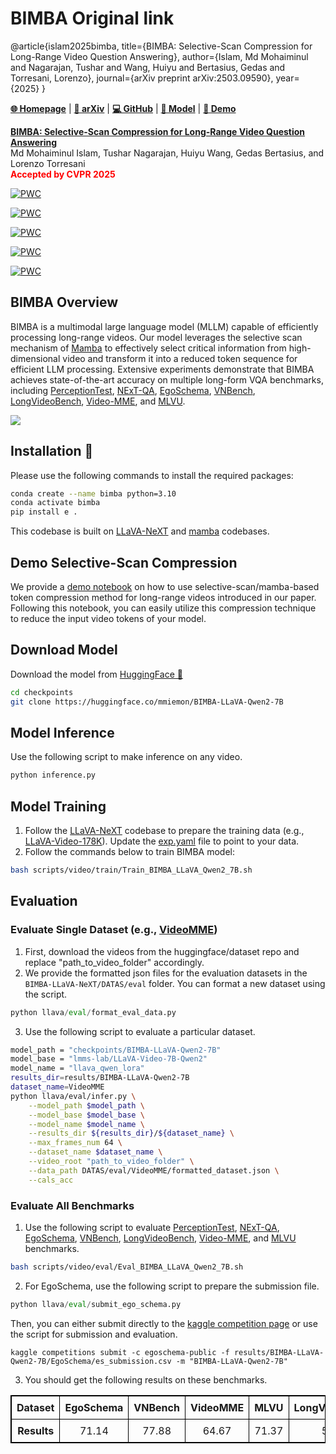 # BIMBA Original link

@article{islam2025bimba,
  title={BIMBA: Selective-Scan Compression for Long-Range Video Question Answering},
  author={Islam, Md Mohaiminul and Nagarajan, Tushar and Wang, Huiyu and Bertasius, Gedas and Torresani, Lorenzo},
  journal={arXiv preprint arXiv:2503.09590},
  year={2025}
}

[**🌐 Homepage**](https://sites.google.com/view/bimba-mllm) | [**📖 arXiv**](https://arxiv.org/abs/2503.09590) | [**💻 GitHub**](https://github.com/md-mohaiminul/BIMBA) | [**🤗 Model**](https://huggingface.co/mmiemon/BIMBA-LLaVA-Qwen2-7B) | [**🌟 Demo**](BIMBA-LLaVA-NeXT/demo_selective_scan_compression.ipynb)

[**BIMBA: Selective-Scan Compression for Long-Range Video Question Answering**](https://arxiv.org/abs/2503.09590)\
Md Mohaiminul Islam, Tushar Nagarajan, Huiyu Wang, Gedas Bertasius, and Lorenzo Torresani\
<span style="color:red">**Accepted by CVPR 2025**</span>

[![PWC](https://img.shields.io/endpoint.svg?url=https://paperswithcode.com/badge/bimba-selective-scan-compression-for-long/zero-shot-video-question-answer-on-egoschema-1)](https://paperswithcode.com/sota/zero-shot-video-question-answer-on-egoschema-1?p=bimba-selective-scan-compression-for-long)

[![PWC](https://img.shields.io/endpoint.svg?url=https://paperswithcode.com/badge/bimba-selective-scan-compression-for-long/zero-shot-video-question-answer-on-vnbench)](https://paperswithcode.com/sota/zero-shot-video-question-answer-on-vnbench?p=bimba-selective-scan-compression-for-long)

[![PWC](https://img.shields.io/endpoint.svg?url=https://paperswithcode.com/badge/bimba-selective-scan-compression-for-long/video-question-answering-on-perception-test)](https://paperswithcode.com/sota/video-question-answering-on-perception-test?p=bimba-selective-scan-compression-for-long)

[![PWC](https://img.shields.io/endpoint.svg?url=https://paperswithcode.com/badge/bimba-selective-scan-compression-for-long/video-question-answering-on-next-qa)](https://paperswithcode.com/sota/video-question-answering-on-next-qa?p=bimba-selective-scan-compression-for-long)

[![PWC](https://img.shields.io/endpoint.svg?url=https://paperswithcode.com/badge/bimba-selective-scan-compression-for-long/zero-shot-video-question-answer-on-video-mme-1)](https://paperswithcode.com/sota/zero-shot-video-question-answer-on-video-mme-1?p=bimba-selective-scan-compression-for-long)


## BIMBA Overview

BIMBA is a multimodal large language model (MLLM) capable of efficiently processing long-range videos. Our model leverages the selective scan mechanism of [Mamba](https://arxiv.org/abs/2312.00752) to effectively select critical information from high-dimensional video and transform it into a reduced token sequence for efficient LLM processing. Extensive experiments demonstrate that BIMBA  achieves state-of-the-art accuracy on multiple long-form VQA benchmarks, including [PerceptionTest](https://arxiv.org/abs/2305.13786), [NExT-QA](https://arxiv.org/abs/2105.08276), [EgoSchema](https://arxiv.org/abs/2308.09126), [VNBench](https://arxiv.org/abs/2406.09367), [LongVideoBench](https://arxiv.org/abs/2407.15754), [Video-MME](https://arxiv.org/abs/2405.21075), and [MLVU](https://arxiv.org/abs/2406.04264). 

<img src="BIMBA-LLaVA-NeXT/assets/model.png"> 

## Installation 🔧
Please use the following commands to install the required packages:
```bash
conda create --name bimba python=3.10
conda activate bimba
pip install e .
```
This codebase is built on [LLaVA-NeXT](https://github.com/LLaVA-VL/LLaVA-NeXT) and [mamba](https://github.com/state-spaces/mamba) codebases.

## Demo Selective-Scan Compression
We provide a [demo notebook](BIMBA-LLaVA-NeXT/demo_selective_scan_compression.ipynb) on how to use selective-scan/mamba-based token compression method for long-range videos introduced in our paper. Following this notebook, you can easily utilize this compression technique to reduce the input video tokens of your model.


## Download Model
Download the model from [HuggingFace 🤗](https://huggingface.co/mmiemon/BIMBA-LLaVA-Qwen2-7B)
```bash
cd checkpoints
git clone https://huggingface.co/mmiemon/BIMBA-LLaVA-Qwen2-7B
```

## Model Inference
Use the following script to make inference on any video.
```python
python inference.py
```

## Model Training
1. Follow the [LLaVA-NeXT](https://github.com/LLaVA-VL/LLaVA-NeXT/blob/main/docs/LLaVA_Video_1003.md) codebase to prepare the training data (e.g., [LLaVA-Video-178K](https://huggingface.co/datasets/lmms-lab/LLaVA-Video-178K)).
Update the [exp.yaml](BIMBA-LLaVA-NeXT/scripts/video/train/exp.yaml) file to point to your data.
2. Follow the commands below to train BIMBA model:
```bash
bash scripts/video/train/Train_BIMBA_LLaVA_Qwen2_7B.sh
```

## Evaluation

### Evaluate Single Dataset (e.g., [VideoMME](https://huggingface.co/datasets/lmms-lab/Video-MME))

1. First, download the videos from the huggingface/dataset repo and replace "path_to_video_folder" accordingly.
2. We provide the formatted json files for the evaluation datasets in the `BIMBA-LLaVA-NeXT/DATAS/eval` folder. You can format a new dataset using the script.  
```python
python llava/eval/format_eval_data.py
```
3. Use the following script to evaluate a particular dataset.
```bash
model_path = "checkpoints/BIMBA-LLaVA-Qwen2-7B"
model_base = "lmms-lab/LLaVA-Video-7B-Qwen2"
model_name = "llava_qwen_lora"
results_dir=results/BIMBA-LLaVA-Qwen2-7B
dataset_name=VideoMME
python llava/eval/infer.py \
    --model_path $model_path \
    --model_base $model_base \
    --model_name $model_name \
    --results_dir ${results_dir}/${dataset_name} \
    --max_frames_num 64 \
    --dataset_name $dataset_name \
    --video_root "path_to_video_folder" \
    --data_path DATAS/eval/VideoMME/formatted_dataset.json \
    --cals_acc
```

### Evaluate All Benchmarks

1. Use the following script to evaluate [PerceptionTest](https://arxiv.org/abs/2305.13786), [NExT-QA](https://arxiv.org/abs/2105.08276), [EgoSchema](https://arxiv.org/abs/2308.09126), [VNBench](https://arxiv.org/abs/2406.09367), [LongVideoBench](https://arxiv.org/abs/2407.15754), [Video-MME](https://arxiv.org/abs/2405.21075), and [MLVU](https://arxiv.org/abs/2406.04264)  benchmarks.
```bash
bash scripts/video/eval/Eval_BIMBA_LLaVA_Qwen2_7B.sh
```

2. For EgoSchema, use the following script to prepare the submission file.
```python
python llava/eval/submit_ego_schema.py
```
Then, you can either submit directly to the [kaggle competition page](https://www.kaggle.com/competitions/egoschema-public/overview) or use the script for submission and evaluation.
```
kaggle competitions submit -c egoschema-public -f results/BIMBA-LLaVA-Qwen2-7B/EgoSchema/es_submission.csv -m "BIMBA-LLaVA-Qwen2-7B"
```

3. You should get the following results on these benchmarks.

<!-- |               | EgoSchema | VNBench | VideoMME | MLVU | LongVideoBench | NextQA | PerceptionTest |
|:------------:|:--------:|:------:|:--------:|:----:|:--------------:|:------:|:--------------:|
| **Results**  |   71.14   |  77.88  |   64.67   | 71.37 |     59.46      |  83.73  |      68.51      | -->

<table style="border: 1px solid black; border-collapse: collapse;">
  <tr>
    <th style="border: 1px solid black; padding: 8px;">Dataset</th>
    <th style="border: 1px solid black; padding: 8px;">EgoSchema</th>
    <th style="border: 1px solid black; padding: 8px;">VNBench</th>
    <th style="border: 1px solid black; padding: 8px;">VideoMME</th>
    <th style="border: 1px solid black; padding: 8px;">MLVU</th>
    <th style="border: 1px solid black; padding: 8px;">LongVideoBench</th>
    <th style="border: 1px solid black; padding: 8px;">NextQA</th>
    <th style="border: 1px solid black; padding: 8px;">PerceptionTest</th>
  </tr>
  <tr>
    <th style="border: 1px solid black; padding: 8px;">Results</th>
    <td style="border: 1px solid black; padding: 8px; text-align: center;">71.14</td>
    <td style="border: 1px solid black; padding: 8px; text-align: center;">77.88</td>
    <td style="border: 1px solid black; padding: 8px; text-align: center;">64.67</td>
    <td style="border: 1px solid black; padding: 8px; text-align: center;">71.37</td>
    <td style="border: 1px solid black; padding: 8px; text-align: center;">59.46</td>
    <td style="border: 1px solid black; padding: 8px; text-align: center;">83.73</td>
    <td style="border: 1px solid black; padding: 8px; text-align: center;">68.51</td>
  </tr>
</table>

